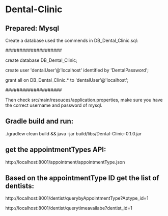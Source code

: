 # Dental-Clinic

## Prepared: Mysql
Create a database used the commends in DB_Dental_Clinic.sql:

####################

create database DB_Dental_Clinic; 

create user 'dentalUser'@'localhost' identified by 'DentalPassword';

grant all on DB_Dental_Clinic.* to 'dentalUser'@'localhost';

####################

Then check src/main/resouces/application.properties, make sure you have the correct username and password of mysql.

## Gradle build and run:

./gradlew clean build && java -jar build/libs/Dental-Clinic-0.1.0.jar


## get the appointmentTypes API: 
http://localhost:8001/appointment/appointmentType.json

## Based on the appointmentType ID get the list of dentists:
http://localhost:8001/dentist/querybyAppointmentType?Aptype_id=1 

http://localhost:8001/dentist/querytimeavailabe?dentist_id=1
